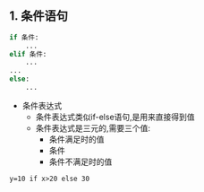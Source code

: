 ## 1. 条件语句

```python
if 条件:
    ...
elif 条件:
    ...
...
else:
    ...
```

* 条件表达式
    * 条件表达式类似if-else语句,是用来直接得到值
    * 条件表达式是三元的,需要三个值:
        * 条件满足时的值
        * 条件
        * 条件不满足时的值

`y=10 if x>20 else 30`
